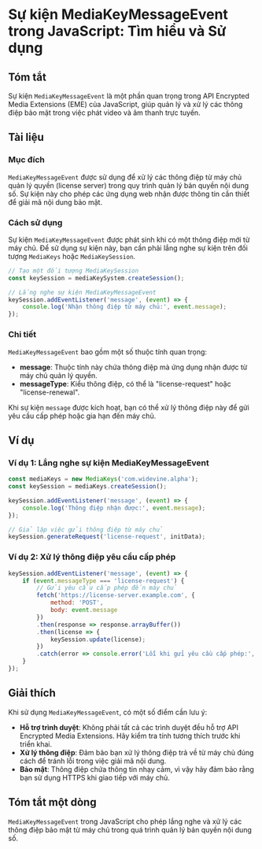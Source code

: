 <!--
Meta Description: # Sự kiện MediaKeyMessageEvent trong JavaScript: Tìm hiểu và Sử dụng ## Tóm tắt Sự kiện `MediaKeyMessageEvent` là một phần quan trọng trong API Encryp...
Meta Keywords: thông, điệp, máy, chủ, kiện
-->

# Sự kiện MediaKeyMessageEvent trong JavaScript: Tìm hiểu và Sử dụng

## Tóm tắt
Sự kiện `MediaKeyMessageEvent` là một phần quan trọng trong API Encrypted Media Extensions (EME) của JavaScript, giúp quản lý và xử lý các thông điệp bảo mật trong việc phát video và âm thanh trực tuyến.

## Tài liệu

### Mục đích
`MediaKeyMessageEvent` được sử dụng để xử lý các thông điệp từ máy chủ quản lý quyền (license server) trong quy trình quản lý bản quyền nội dung số. Sự kiện này cho phép các ứng dụng web nhận được thông tin cần thiết để giải mã nội dung bảo mật.

### Cách sử dụng
Sự kiện `MediaKeyMessageEvent` được phát sinh khi có một thông điệp mới từ máy chủ. Để sử dụng sự kiện này, bạn cần phải lắng nghe sự kiện trên đối tượng `MediaKeys` hoặc `MediaKeySession`.

```javascript
// Tạo một đối tượng MediaKeySession
const keySession = mediaKeySystem.createSession();

// Lắng nghe sự kiện MediaKeyMessageEvent
keySession.addEventListener('message', (event) => {
    console.log('Nhận thông điệp từ máy chủ:', event.message);
});
```

### Chi tiết
`MediaKeyMessageEvent` bao gồm một số thuộc tính quan trọng:

- **message**: Thuộc tính này chứa thông điệp mà ứng dụng nhận được từ máy chủ quản lý quyền.
- **messageType**: Kiểu thông điệp, có thể là "license-request" hoặc "license-renewal".

Khi sự kiện `message` được kích hoạt, bạn có thể xử lý thông điệp này để gửi yêu cầu cấp phép hoặc gia hạn đến máy chủ.

## Ví dụ

### Ví dụ 1: Lắng nghe sự kiện MediaKeyMessageEvent
```javascript
const mediaKeys = new MediaKeys('com.widevine.alpha');
const keySession = mediaKeys.createSession();

keySession.addEventListener('message', (event) => {
    console.log('Thông điệp nhận được:', event.message);
});

// Giả lập việc gửi thông điệp từ máy chủ
keySession.generateRequest('license-request', initData);
```

### Ví dụ 2: Xử lý thông điệp yêu cầu cấp phép
```javascript
keySession.addEventListener('message', (event) => {
    if (event.messageType === 'license-request') {
        // Gửi yêu cầu cấp phép đến máy chủ
        fetch('https://license-server.example.com', {
            method: 'POST',
            body: event.message
        })
        .then(response => response.arrayBuffer())
        .then(license => {
            keySession.update(license);
        })
        .catch(error => console.error('Lỗi khi gửi yêu cầu cấp phép:', error));
    }
});
```

## Giải thích
Khi sử dụng `MediaKeyMessageEvent`, có một số điểm cần lưu ý:

- **Hỗ trợ trình duyệt**: Không phải tất cả các trình duyệt đều hỗ trợ API Encrypted Media Extensions. Hãy kiểm tra tính tương thích trước khi triển khai.
- **Xử lý thông điệp**: Đảm bảo bạn xử lý thông điệp trả về từ máy chủ đúng cách để tránh lỗi trong việc giải mã nội dung.
- **Bảo mật**: Thông điệp chứa thông tin nhạy cảm, vì vậy hãy đảm bảo rằng bạn sử dụng HTTPS khi giao tiếp với máy chủ.

## Tóm tắt một dòng
`MediaKeyMessageEvent` trong JavaScript cho phép lắng nghe và xử lý các thông điệp bảo mật từ máy chủ trong quá trình quản lý bản quyền nội dung số.
